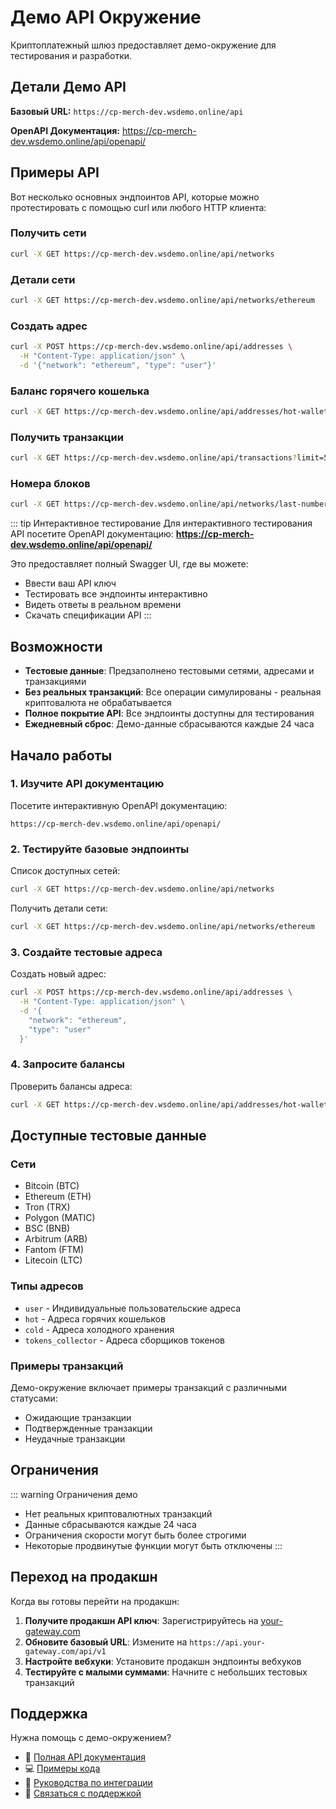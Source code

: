# Демо API Окружение

Криптоплатежный шлюз предоставляет демо-окружение для тестирования и разработки.

## Детали Демо API

**Базовый URL:** `https://cp-merch-dev.wsdemo.online/api`

**OpenAPI Документация:** https://cp-merch-dev.wsdemo.online/api/openapi/

## Примеры API

Вот несколько основных эндпоинтов API, которые можно протестировать с помощью curl или любого HTTP клиента:

### Получить сети
```bash
curl -X GET https://cp-merch-dev.wsdemo.online/api/networks
```

### Детали сети
```bash
curl -X GET https://cp-merch-dev.wsdemo.online/api/networks/ethereum
```

### Создать адрес
```bash
curl -X POST https://cp-merch-dev.wsdemo.online/api/addresses \
  -H "Content-Type: application/json" \
  -d '{"network": "ethereum", "type": "user"}'
```

### Баланс горячего кошелька
```bash
curl -X GET https://cp-merch-dev.wsdemo.online/api/addresses/hot-wallet/ethereum
```

### Получить транзакции
```bash
curl -X GET https://cp-merch-dev.wsdemo.online/api/transactions?limit=5
```

### Номера блоков
```bash
curl -X GET https://cp-merch-dev.wsdemo.online/api/networks/last-number-blocks
```

::: tip Интерактивное тестирование
Для интерактивного тестирования API посетите OpenAPI документацию:
**https://cp-merch-dev.wsdemo.online/api/openapi/**

Это предоставляет полный Swagger UI, где вы можете:
- Ввести ваш API ключ
- Тестировать все эндпоинты интерактивно
- Видеть ответы в реальном времени
- Скачать спецификации API
:::

## Возможности

- **Тестовые данные**: Предзаполнено тестовыми сетями, адресами и транзакциями
- **Без реальных транзакций**: Все операции симулированы - реальная криптовалюта не обрабатывается
- **Полное покрытие API**: Все эндпоинты доступны для тестирования
- **Ежедневный сброс**: Демо-данные сбрасываются каждые 24 часа

## Начало работы

### 1. Изучите API документацию

Посетите интерактивную OpenAPI документацию:
```
https://cp-merch-dev.wsdemo.online/api/openapi/
```

### 2. Тестируйте базовые эндпоинты

Список доступных сетей:
```bash
curl -X GET https://cp-merch-dev.wsdemo.online/api/networks
```

Получить детали сети:
```bash
curl -X GET https://cp-merch-dev.wsdemo.online/api/networks/ethereum
```

### 3. Создайте тестовые адреса

Создать новый адрес:
```bash
curl -X POST https://cp-merch-dev.wsdemo.online/api/addresses \
  -H "Content-Type: application/json" \
  -d '{
    "network": "ethereum",
    "type": "user"
  }'
```

### 4. Запросите балансы

Проверить балансы адреса:
```bash
curl -X GET https://cp-merch-dev.wsdemo.online/api/addresses/hot-wallet/ethereum
```

## Доступные тестовые данные

### Сети
- Bitcoin (BTC)
- Ethereum (ETH)
- Tron (TRX)
- Polygon (MATIC)
- BSC (BNB)
- Arbitrum (ARB)
- Fantom (FTM)
- Litecoin (LTC)

### Типы адресов
- `user` - Индивидуальные пользовательские адреса
- `hot` - Адреса горячих кошельков
- `cold` - Адреса холодного хранения
- `tokens_collector` - Адреса сборщиков токенов

### Примеры транзакций
Демо-окружение включает примеры транзакций с различными статусами:
- Ожидающие транзакции
- Подтвержденные транзакции
- Неудачные транзакции

## Ограничения

::: warning Ограничения демо
- Нет реальных криптовалютных транзакций
- Данные сбрасываются каждые 24 часа
- Ограничения скорости могут быть более строгими
- Некоторые продвинутые функции могут быть отключены
:::

## Переход на продакшн

Когда вы готовы перейти на продакшн:

1. **Получите продакшн API ключ**: Зарегистрируйтесь на [your-gateway.com](https://your-gateway.com)
2. **Обновите базовый URL**: Измените на `https://api.your-gateway.com/api/v1`
3. **Настройте вебхуки**: Установите продакшн эндпоинты вебхуков
4. **Тестируйте с малыми суммами**: Начните с небольших тестовых транзакций

## Поддержка

Нужна помощь с демо-окружением?

- 📖 [Полная API документация](../api/overview.md)
- 💻 [Примеры кода](../examples/basic-usage.md)
- 🔧 [Руководства по интеграции](../integration/getting-started.md)
- 📧 [Связаться с поддержкой](mailto:support@your-gateway.com) 